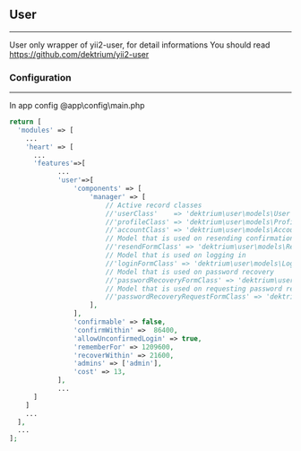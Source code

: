## User ##
---

User only wrapper of yii2-user, for detail informations You should read https://github.com/dektrium/yii2-user

### Configuration ### 
---
In app config  @app\config\main.php
```php
return [
  'modules' => [
    ...
    'heart' => [
      ...
	  'features'=>[
			...
			'user'=>[
				'components' => [
					'manager' => [
						// Active record classes
						//'userClass'    => 'dektrium\user\models\User',
						//'profileClass' => 'dektrium\user\models\Profile',
						//'accountClass' => 'dektrium\user\models\Account',
						// Model that is used on resending confirmation messages
						//'resendFormClass' => 'dektrium\user\models\ResendForm',
						// Model that is used on logging in
						//'loginFormClass' => 'dektrium\user\models\LoginForm',
						// Model that is used on password recovery
						//'passwordRecoveryFormClass' => 'dektrium\user\models\RecoveryForm',
						// Model that is used on requesting password recovery
						//'passwordRecoveryRequestFormClass' => 'dektrium\user\models\RecoveryRequestForm',
					],
				],        			
				'confirmable' => false,
				'confirmWithin' =>  86400, 
				'allowUnconfirmedLogin' => true,
				'rememberFor' => 1209600,
				'recoverWithin' => 21600,
				'admins' => ['admin'],
				'cost' => 13,
			],	
			...
	  ]
    ]
    ...
  ],
  ...
];
```